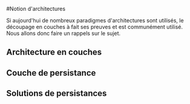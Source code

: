 #Notion d'architectures

Si aujourd'hui de nombreux paradigmes d'architectures sont utilisés, le découpage en couches à fait ses preuves et est communément utilisé.
Nous allons donc faire un rappels sur le sujet.

## Architecture en couches


## Couche de persistance


## Solutions de persistances


